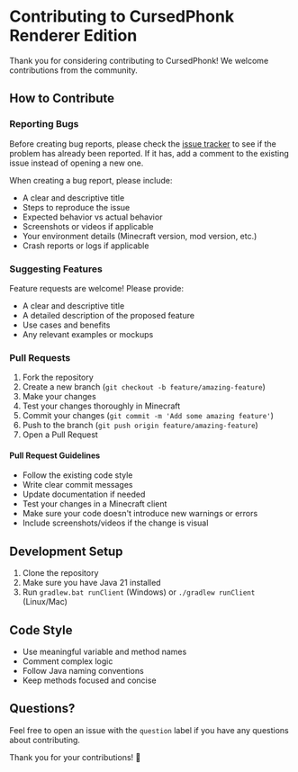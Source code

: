 # Contributing to CursedPhonk Renderer Edition

Thank you for considering contributing to CursedPhonk! We welcome contributions from the community.

## How to Contribute

### Reporting Bugs

Before creating bug reports, please check the [issue tracker](https://github.com/cursedphonk/cursedphonk-renderer/issues) to see if the problem has already been reported. If it has, add a comment to the existing issue instead of opening a new one.

When creating a bug report, please include:
- A clear and descriptive title
- Steps to reproduce the issue
- Expected behavior vs actual behavior
- Screenshots or videos if applicable
- Your environment details (Minecraft version, mod version, etc.)
- Crash reports or logs if applicable

### Suggesting Features

Feature requests are welcome! Please provide:
- A clear and descriptive title
- A detailed description of the proposed feature
- Use cases and benefits
- Any relevant examples or mockups

### Pull Requests

1. Fork the repository
2. Create a new branch (`git checkout -b feature/amazing-feature`)
3. Make your changes
4. Test your changes thoroughly in Minecraft
5. Commit your changes (`git commit -m 'Add some amazing feature'`)
6. Push to the branch (`git push origin feature/amazing-feature`)
7. Open a Pull Request

#### Pull Request Guidelines

- Follow the existing code style
- Write clear commit messages
- Update documentation if needed
- Test your changes in a Minecraft client
- Make sure your code doesn't introduce new warnings or errors
- Include screenshots/videos if the change is visual

## Development Setup

1. Clone the repository
2. Make sure you have Java 21 installed
3. Run `gradlew.bat runClient` (Windows) or `./gradlew runClient` (Linux/Mac)

## Code Style

- Use meaningful variable and method names
- Comment complex logic
- Follow Java naming conventions
- Keep methods focused and concise

## Questions?

Feel free to open an issue with the `question` label if you have any questions about contributing.

Thank you for your contributions! 🎉
